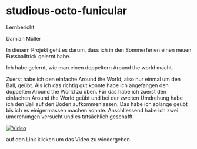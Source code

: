 # studious-octo-funicular
Lernbericht

Damian Müller

In diesem Projekt geht es darum, dass ich in den Sommerferien einen neuen Fussballtrick gelernt habe. 

Ich habe gelernt, wie man einen doppeltern Around the world macht.

Zuerst habe ich den einfache Around the World, also nur einmal um den Ball, geübt. Als ich das richtig gut konnte habe ich angefangen den doppelten Around the World zu üben. Für das habe ich zuerst den einfachen Around the World geübt und bei der zweiten Umdrehung habe ich den Ball auf den Boden aufkommenlassen. Das habe ich solange geübt bis ich es einigermassen machen konnte. Anschliessend habe ich zwei umdrehungen versucht und es tatsächlich geschafft. 

[![Video](https://user-images.githubusercontent.com/110892840/184823504-bf112ca4-3ae2-4def-ac8c-43ceef0cb8d7.png)](https://youtu.be/TTKoFAHiwg8)

auf den Link klicken um das Video zu wiedergeben
